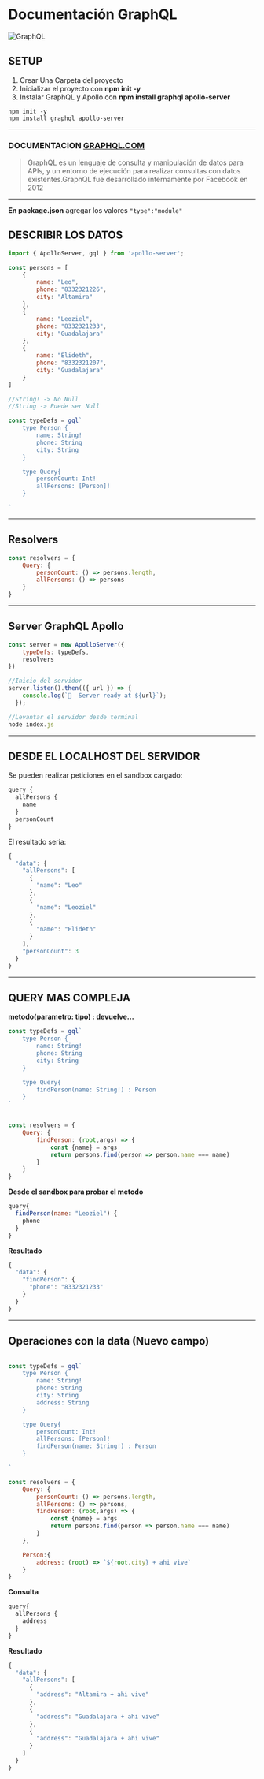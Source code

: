# Documentación GraphQL
![GraphQL](Documentation/img/graphql.png)

## SETUP 
1. Crear Una Carpeta del proyecto
2. Inicializar el proyecto con **npm init -y**
3. Instalar GraphQL y Apollo con **npm install graphql apollo-server**

<!-- * Código -->
``` 
npm init -y
npm install graphql apollo-server

```
  
---

### DOCUMENTACION [GRAPHQL.COM](https://graphql.org/ "Documentacion") 

> GraphQL es un lenguaje de consulta y manipulación de datos para APIs, y un entorno de ejecución para realizar consultas con datos existentes.​ GraphQL fue desarrollado internamente por Facebook en 2012

___

<!-- 
|Encabezado1    |Encabezado2    |
|---------------|---------------|
|Row            |Row            | -->

**En package.json** agregar los valores
`"type":"module"`

## DESCRIBIR LOS DATOS
```Javascript
import { ApolloServer, gql } from 'apollo-server';
```
```Javascript
const persons = [
    {
        name: "Leo",
        phone: "8332321226",
        city: "Altamira"
    },
    {
        name: "Leoziel",
        phone: "8332321233",
        city: "Guadalajara"
    },
    {
        name: "Elideth",
        phone: "8332321207",
        city: "Guadalajara"
    }
]
```


```Javascript
//String! -> No Null
//String -> Puede ser Null

const typeDefs = gql`
    type Person {
        name: String!
        phone: String
        city: String
    }

    type Query{
        personCount: Int!
        allPersons: [Person]!
    }

`
```

___
## Resolvers
```Javascript
const resolvers = {
    Query: {
        personCount: () => persons.length,
        allPersons: () => persons
    }
}
```
___
## Server GraphQL Apollo
```Javascript
const server = new ApolloServer({
    typeDefs: typeDefs,
    resolvers
})

//Inicio del servidor
server.listen().then(({ url }) => {
    console.log(`🚀  Server ready at ${url}`);
  });
```
```Javascript
//Levantar el servidor desde terminal
node index.js
```

---
## DESDE EL LOCALHOST DEL SERVIDOR
Se pueden realizar peticiones en el sandbox cargado:

```Javascript
query {
  allPersons {
    name
  }
  personCount
}
```

El resultado sería:

```Javascript
{
  "data": {
    "allPersons": [
      {
        "name": "Leo"
      },
      {
        "name": "Leoziel"
      },
      {
        "name": "Elideth"
      }
    ],
    "personCount": 3
  }
}
```

___
## QUERY MAS COMPLEJA
**metodo(parametro: tipo) : devuelve...**

```javascript
const typeDefs = gql`
    type Person {
        name: String!
        phone: String
        city: String
    }

    type Query{
        findPerson(name: String!) : Person
    }
`


const resolvers = {
    Query: {
        findPerson: (root,args) => {
            const {name} = args
            return persons.find(person => person.name === name)
        }
    }
}
```

**Desde el sandbox para probar el metodo**
```javascript
query{
  findPerson(name: "Leoziel") {
    phone
  }
}
```
**Resultado**
```javascript
{
  "data": {
    "findPerson": {
      "phone": "8332321233"
    }
  }
}
```

___
## Operaciones con la data (Nuevo campo)
```Javascript

const typeDefs = gql`
    type Person {
        name: String!
        phone: String
        city: String
        address: String
    }

    type Query{
        personCount: Int!
        allPersons: [Person]!
        findPerson(name: String!) : Person
    }

`

const resolvers = {
    Query: {
        personCount: () => persons.length,
        allPersons: () => persons,
        findPerson: (root,args) => {
            const {name} = args
            return persons.find(person => person.name === name)
        }
    },

    Person:{
        address: (root) => `${root.city} + ahi vive`
    }
}
```
**Consulta**
```javascript
query{
  allPersons {
    address
  }
}
```

**Resultado**
```javascript
{
  "data": {
    "allPersons": [
      {
        "address": "Altamira + ahi vive"
      },
      {
        "address": "Guadalajara + ahi vive"
      },
      {
        "address": "Guadalajara + ahi vive"
      }
    ]
  }
}
```